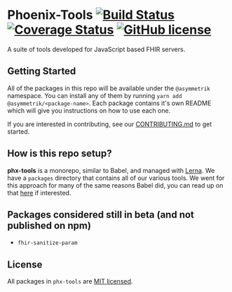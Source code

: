 # Phoenix-Tools [![Build Status](https://travis-ci.org/Asymmetrik/phx-tools.svg?branch=master)](https://travis-ci.org/Asymmetrik/phx-tools) [![Coverage Status](https://coveralls.io/repos/github/Asymmetrik/phx-tools/badge.svg?branch=master)](https://coveralls.io/github/Asymmetrik/phx-tools?branch=master) [![GitHub license](https://img.shields.io/badge/license-MIT-blue.svg)](./LICENSE)

A suite of tools developed for JavaScript based FHIR servers.

## Getting Started

All of the packages in this repo will be available under the `@asymmetrik` namespace. You can install any of them by running `yarn add @asymmetrik/<package-name>`. Each package contains it's own README which will give you instructions on how to use each one.

If you are interested in contributing, see our [CONTRIBUTING.md](./CONTRIBUTING.md) to get started.

## How is this repo setup?

**phx-tools** is a monorepo, similar to Babel, and managed with [Lerna](https://github.com/lerna/lerna). We have a `packages` directory that contains all of our various tools. We went for this approach for many of the same reasons Babel did, you can read up on that [here](https://github.com/babel/babel/blob/master/doc/design/monorepo.md) if interested.

## Packages considered still in beta (and not published on npm)

- `fhir-sanitize-param`

## License
All packages in `phx-tools` are [MIT licensed](./LICENSE).
